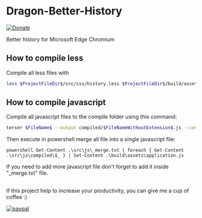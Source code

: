 # Dragon-Better-History

[![Donate](https://img.shields.io/badge/Donate-PayPal-green.svg)](https://ko-fi.com/dragonofmercy)

Better history for Microsoft Edge Chromium

## How to compile less

Compile all less files with  
```sh
less $ProjectFileDir$/src/css/history.less $ProjectFileDir$/build/assets/application.css --clean-css="--s0 --advanced
```

## How to compile javascript

Compile all javascript files to the compile folder using this command:  
```sh
terser $FileName$ --output compiled/$FileNameWithoutExtension$.js --comments false
```

Then execute in powershell merge all file into a single javascript file:  
```pwsh
powershell Get-Content .\src\js\_merge.txt | foreach { Get-Content .\src\js\compiled\$_ } | Set-Content .\build\assets\application.js
```

If you need to add more javascript file don't forget to add it inside "_merge.txt" file.

## 

If this project help to increase your productivity, you can give me a cup of coffee :) 

[![paypal](https://www.paypalobjects.com/en_US/i/btn/btn_donateCC_LG.gif)](https://ko-fi.com/dragonofmercy)
